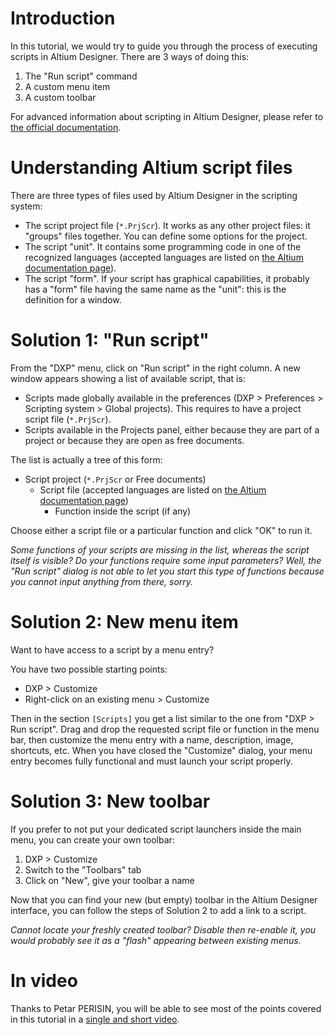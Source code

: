 # Introduction #

In this tutorial, we would try to guide you through the process of executing scripts in Altium Designer.
There are 3 ways of doing this:
  1. The "Run script" command
  1. A custom menu item
  1. A custom toolbar

For advanced information about scripting in Altium Designer, please refer to [the official documentation](http://techdocs.altium.com/display/SCRT/Scripting).


# Understanding Altium script files #

There are three types of files used by Altium Designer in the scripting system:
  * The script project file (`*.PrjScr`). It works as any other project files: it "groups" files together. You can define some options for the project.
  * The script "unit". It contains some programming code in one of the recognized languages (accepted languages are listed on [the Altium documentation page](http://techdocs.altium.com/display/SCRT/Scripting)).
  * The script "form". If your script has graphical capabilities, it probably has a "form" file having the same name as the "unit": this is the definition for a window.


# Solution 1: "Run script" #

From the "DXP" menu, click on "Run script" in the right column.
A new window appears showing a list of available script, that is:
  * Scripts made globally available in the preferences (DXP > Preferences > Scripting system > Global projects). This requires to have a project script file (`*.PrjScr`).
  * Scripts available in the Projects panel, either because they are part of a project or because they are open as free documents.

The list is actually a tree of this form:
  * Script project (`*.PrjScr` or Free documents)
    * Script file (accepted languages are listed on [the Altium documentation page](http://techdocs.altium.com/display/SCRT/Scripting))
      * Function inside the script (if any)

Choose either a script file or a particular function and click "OK" to run it.

_Some functions of your scripts are missing in the list, whereas the script itself is visible? Do your functions require some input parameters? Well, the "Run script" dialog is not able to let you start this type of functions because you cannot input anything from there, sorry._


# Solution 2: New menu item #

Want to have access to a script by a menu entry?

You have two possible starting points:
  * DXP > Customize
  * Right-click on an existing menu > Customize

Then in the section `[Scripts]` you get a list similar to the one from "DXP > Run script". Drag and drop the requested script file or function in the menu bar, then customize the menu entry with a name, description, image, shortcuts, etc.
When you have closed the "Customize" dialog, your menu entry becomes fully functional and must launch your script properly.


# Solution 3: New toolbar #

If you prefer to not put your dedicated script launchers inside the main menu, you can create your own toolbar:
  1. DXP > Customize
  1. Switch to the "Toolbars" tab
  1. Click on "New", give your toolbar a name

Now that you can find your new (but empty) toolbar in the Altium Designer interface, you can follow the steps of Solution 2 to add a link to a script.

_Cannot locate your freshly created toolbar? Disable then re-enable it, you would probably see it as a "flash" appearing between existing menus._


# In video #

Thanks to Petar PERISIN, you will be able to see most of the points covered in this tutorial in a [single and short video](https://www.youtube.com/watch?v=w62Hg0EqTVs).